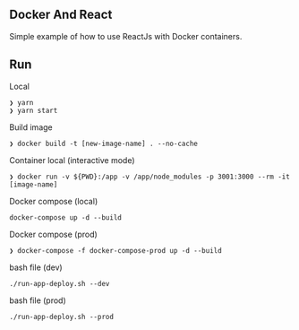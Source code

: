 ## Docker And React

Simple example of how to use ReactJs with Docker containers.

## Run

Local
```
❯ yarn 
❯ yarn start
```

Build image
```
❯ docker build -t [new-image-name] . --no-cache                                        
```

Container local (interactive mode)
```
❯ docker run -v ${PWD}:/app -v /app/node_modules -p 3001:3000 --rm -it [image-name]
```

Docker compose (local)
```
docker-compose up -d --build
```

Docker compose (prod)
```
❯ docker-compose -f docker-compose-prod up -d --build                                          
```

bash file (dev)
```
./run-app-deploy.sh --dev
```

bash file (prod)
```
./run-app-deploy.sh --prod
```